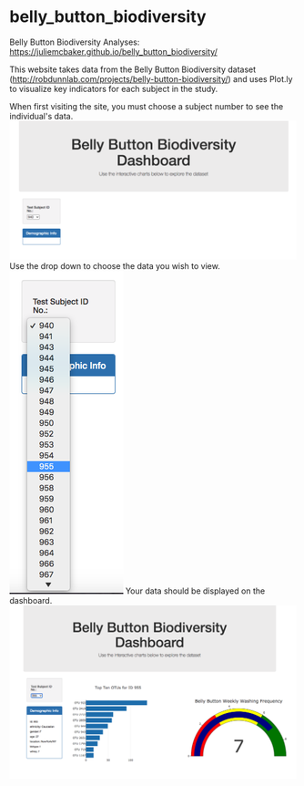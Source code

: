 # belly_button_biodiversity
Belly Button Biodiversity Analyses: https://juliemcbaker.github.io/belly_button_biodiversity/

This website takes data from the Belly Button Biodiversity dataset (http://robdunnlab.com/projects/belly-button-biodiversity/) and uses Plot.ly to visualize key indicators for each subject in the study. 

When first visiting the site, you must choose a subject number to see the individual's data.
![Image][1]
Use the drop down to choose the data you wish to view.
![Image][2]
Your data should be displayed on the dashboard.
![Image][3]










[1]: https://github.com/juliemcbaker/belly_button_biodiversity/blob/master/images/initialization_page.png
[2]: https://github.com/juliemcbaker/belly_button_biodiversity/blob/master/images/choose_subject.png
[3]: https://github.com/juliemcbaker/belly_button_biodiversity/blob/master/images/report_pt1.png
